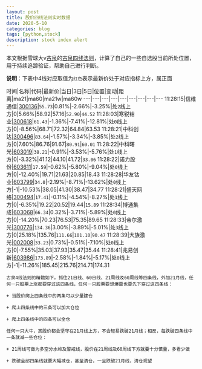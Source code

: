 ```yaml
---
layout: post
title: 股价四线法则实时数据
date: 2020-5-10
categories: blog
tags: [python,stock]
description: stock index alert
---
```



本文根据雪球大v[古泉](https://xueqiu.com/u/7148646888)的[古泉四线法则](https://xueqiu.com/7148646888/130498192)，计算了自己的一些自选股当前所处位置，用于持续追踪验证，帮助自己进行判断。

**说明**：下表中4线对应取值为`红色`表示最新价处于对应指标上方，属正面

时间|名称|代码|最新价|当日|3日|5日|位置|变动|距离|ma21|ma60|ma21w|ma60w
---|---|---|---|---|---|---|---|---
11:28:15|信维通信|[300136](https://xueqiu.com/S/SZ300136)|`55.73`|0.81%|-2.66%|-3.25%|处`2`线上方|0|5.66%|58.92|57.16|`52.90`|`44.52`
11:28:03|寒锐钴业|[300618](https://xueqiu.com/S/SZ300618)|`61.43`|-1.36%|-7.41%|-12.81%|处`0`线上方|0|-8.56%|68.71|72.32|64.84|63.53
11:28:21|中科创达|[300496](https://xueqiu.com/S/SZ300496)|`83.64`|-1.57%|-3.34%|-3.85%|处`2`线上方|0|7.60%|86.76|91.67|`80.91`|`60.01`
11:28:22|中科曙光|[603019](https://xueqiu.com/S/SH603019)|`38.21`|-0.91%|-3.53%|-5.76%|处`1`线上方|0|-3.32%|41.12|44.10|41.72|`33.06`
11:28:22|诺力股份|[603611](https://xueqiu.com/S/SH603611)|`17.59`|-0.62%|-5.80%|-9.04%|处`0`线上方|0|-12.40%|19.71|21.63|20.85|18.43
11:28:28|华友钴业|[603799](https://xueqiu.com/S/SH603799)|`34.0`|-2.19%|-8.71%|-13.62%|处`0`线上方|-1|-10.53%|38.05|41.30|38.47|34.77
11:28:21|盛天网络|[300494](https://xueqiu.com/S/SZ300494)|`17.41`|-0.11%|-4.54%|-8.27%|处`1`线上方|0|-6.35%|19.22|20.52|19.44|`15.89`
11:28:34|博通集成|[603068](https://xueqiu.com/S/SH603068)|`66.34`|0.32%|-3.71%|-5.89%|处`0`线上方|0|-14.20%|70.23|76.53|75.35|89.65
11:28:33|帝尔激光|[300776](https://xueqiu.com/S/SZ300776)|`134.36`|3.00%|-3.89%|-5.01%|处`3`线上方|0|25.18%|135.76|`111.66`|`101.10`|`90.47`
11:28:39|大族激光|[002008](https://xueqiu.com/S/SZ002008)|`33.23`|0.73%|-0.51%|-7.10%|处`0`线上方|0|-7.55%|35.03|37.93|35.47|35.44
11:28:41|兆易创新|[603986](https://xueqiu.com/S/SH603986)|`173.89`|-2.58%|-1.84%|-5.17%|处`0`线上方|-1|-11.26%|185.45|215.76|214.71|174.31

```
古泉4线法则的精髓如下。抓住21日线、60日线、21周线及60周线等四条线，外加21月线，任何一只股票上涨都要穿过这四条线，任何一只股票要想爆雷也要先下穿过这四条线：

+ 当股价爬上四条线中的两条可以少量建仓

+ 爬上四条线中的三条可以加大仓位

+ 爬上四条线中的四条可以全仓

任何一只大牛，其股价都会坚守在21月线上方，不会轻易跌破21月线；相反，每跌破四条线中一条就减一些仓位：

+ 21周线可做为多空分水岭及警戒线，股价在21周线及60周线下方就要十分慎重，多看少做

+ 跌破全部四条线就要大幅减仓，甚至清仓，一旦跌破21月线，清仓观望
```